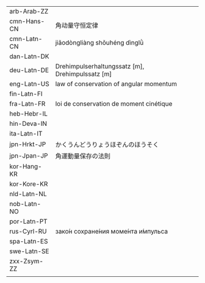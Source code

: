 | | | |
|-|-|-|
| arb-Arab-ZZ |  |  |
| cmn-Hans-CN | 角动量守恒定律 |  |
| cmn-Latn-CN | jiǎodòngliàng shǒuhéng dìnglǜ |  |
| dan-Latn-DK |  |  |
| deu-Latn-DE | Drehimpulserhaltungssatz [m], Drehimpulssatz [m] |  |
| eng-Latn-US | law of conservation of angular momentum |  |
| fin-Latn-FI |  |  |
| fra-Latn-FR | loi de conservation de moment cinétique |  |
| heb-Hebr-IL |  |  |
| hin-Deva-IN |  |  |
| ita-Latn-IT |  |  |
| jpn-Hrkt-JP | かくうんどうりょうほぞんのほうそく |  |
| jpn-Jpan-JP | 角運動量保存の法則 |  |
| kor-Hang-KR |  |  |
| kor-Kore-KR |  |  |
| nld-Latn-NL |  |  |
| nob-Latn-NO |  |  |
| por-Latn-PT |  |  |
| rus-Cyrl-RU | зако́н сохране́ния моме́нта и́мпульса |  |
| spa-Latn-ES |  |  |
| swe-Latn-SE |  |  |
| zxx-Zsym-ZZ |  |  |
|  |  |  |
